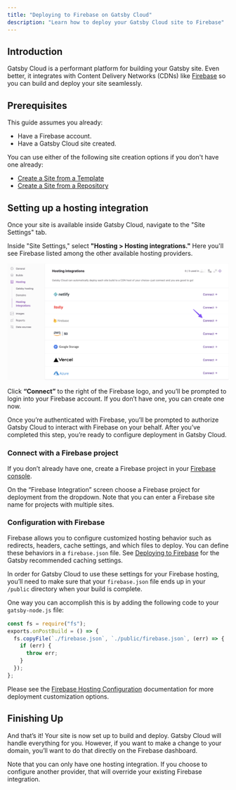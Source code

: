 ```yaml
---
title: "Deploying to Firebase on Gatsby Cloud"
description: "Learn how to deploy your Gatsby Cloud site to Firebase"
---
```


## Introduction

Gatsby Cloud is a performant platform for building your Gatsby site. Even better, it integrates with Content Delivery Networks (CDNs) like [Firebase](https://firebase.google.com/) so you can build and deploy your site seamlessly.

## Prerequisites

This guide assumes you already:

- Have a Firebase account.
- Have a Gatsby Cloud site created.

You can use either of the following site creation options if you don't have one already:

- [Create a Site from a Template](/docs/how-to/cloud/create-site-from-template)
- [Create a Site from a Repository](/docs/how-to/cloud/create-site-from-repository)

## Setting up a hosting integration

Once your site is available inside Gatsby Cloud, navigate to the "Site Settings" tab.

Inside "Site Settings," select **"Hosting > Hosting integrations."** Here you'll see Firebase listed among the other available hosting providers.

![Select Firebase from hosting integrations](../../images/firebase-hosting.png)

Click **“Connect”** to the right of the Firebase logo, and you’ll be prompted to login into your Firebase account. If you don’t have one, you can create one now.

Once you’re authenticated with Firebase, you’ll be prompted to authorize Gatsby Cloud to interact with Firebase on your behalf. After you’ve completed this step, you’re ready to configure deployment in Gatsby Cloud.

### Connect with a Firebase project

If you don’t already have one, create a Firebase project in your [Firebase console](https://console.firebase.google.com/).

On the “Firebase Integration” screen choose a Firebase project for deployment from the dropdown. Note that you can enter a Firebase site name for projects with multiple sites.

### Configuration with Firebase

Firebase allows you to configure customized hosting behavior such as redirects, headers, cache settings, and which files to deploy. You can define these behaviors in a `firebase.json` file. See [Deploying to Firebase](/docs/how-to/previews-deploys-hosting/deploying-to-firebase/) for the Gatsby recommended caching settings.

In order for Gatsby Cloud to use these settings for your Firebase hosting, you’ll need to make sure that your `firebase.json` file ends up in your `/public` directory when your build is complete.

One way you can accomplish this is by adding the following code to your `gatsby-node.js` file:

```javascript:title=gatsby-node.js
const fs = require("fs");
exports.onPostBuild = () => {
  fs.copyFile(`./firebase.json`, `./public/firebase.json`, (err) => {
    if (err) {
      throw err;
    }
  });
};
```

Please see the [Firebase Hosting Configuration](https://firebase.google.com/docs/hosting/full-config) documentation for more deployment customization options.

## Finishing Up

And that’s it! Your site is now set up to build and deploy. Gatsby Cloud will handle everything for you. However, if you want to make a change to your domain, you’ll want to do that directly on the Firebase dashboard.

Note that you can only have one hosting integration. If you choose to configure another provider, that will override your existing Firebase integration.
